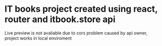 # IT books project created using react, router and itbook.store api

Live preview is not avaliable due to cors problem caused by api owner, project works in local enviroment
